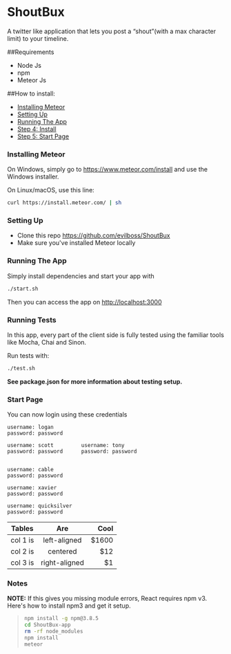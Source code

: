 


# ShoutBux

A twitter like application that lets you post a “shout”(with a max character limit) to your timeline.

##Requirements

* Node Js
* npm
* Meteor Js


##How to install:
* [Installing Meteor](#step1)
* [Setting Up](#step2)
* [Running The App](#step3)
* [Step 4: Install](#step4)
* [Step 5: Start Page](#step5)

### Installing Meteor

On Windows, simply go to https://www.meteor.com/install and use the Windows installer.

On Linux/macOS, use this line:

```bash
curl https://install.meteor.com/ | sh
```

### Setting Up

* Clone this repo <https://github.com/evilboss/ShoutBux>
* Make sure you've installed Meteor locally




### Running The App

Simply install dependencies and start your app with 
```bash 
./start.sh
```
Then you can access the app on <http://localhost:3000>

### Running Tests

In this app, every part of the client side is fully tested using the familiar tools like Mocha, Chai and Sinon.

Run tests with:


```bash
./test.sh
```

**See package.json for more information about testing setup.**

### Start Page
You can now login using these credentials

    username: logan
    password: password
    
    username: scott         username: tony
    password: password      password: password
    
    
    username: cable
    password: password
    
    username: xavier
    password: password
    
    username: quicksilver
    password: password
    
  


| Tables 	| Are 	| Cool 	|
|----------	|:-------------:	|------:	|
| col 1 is 	| left-aligned 	| $1600 	|
| col 2 is 	| centered 	| $12 	|
| col 3 is 	| right-aligned 	| $1 	|

    
### Notes
**NOTE:** If this gives you missing module errors, React requires npm v3. Here's how to install npm3 and get it setup.
> ```bash
> npm install -g npm@3.8.5
> cd ShoutBux-app 
> rm -rf node_modules
> npm install
> meteor
> ```
